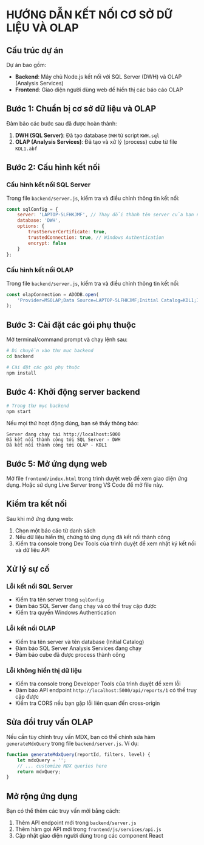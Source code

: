 # HƯỚNG DẪN KẾT NỐI CƠ SỞ DỮ LIỆU VÀ OLAP

## Cấu trúc dự án
Dự án bao gồm:
- **Backend**: Máy chủ Node.js kết nối với SQL Server (DWH) và OLAP (Analysis Services)
- **Frontend**: Giao diện người dùng web để hiển thị các báo cáo OLAP

## Bước 1: Chuẩn bị cơ sở dữ liệu và OLAP
Đảm bảo các bước sau đã được hoàn thành:
1. **DWH (SQL Server)**: Đã tạo database `DWH` từ script `KWH.sql`
2. **OLAP (Analysis Services)**: Đã tạo và xử lý (process) cube từ file `KDL1.abf`

## Bước 2: Cấu hình kết nối
### Cấu hình kết nối SQL Server
Trong file `backend/server.js`, kiểm tra và điều chỉnh thông tin kết nối:

```javascript
const sqlConfig = {
    server: 'LAPTOP-5LFHKJMF', // Thay đổi thành tên server của bạn nếu khác
    database: 'DWH',
    options: {
        trustServerCertificate: true,
        trustedConnection: true, // Windows Authentication
        encrypt: false
    }
};
```

### Cấu hình kết nối OLAP
Trong file `backend/server.js`, kiểm tra và điều chỉnh thông tin kết nối:

```javascript
const olapConnection = ADODB.open(
    'Provider=MSOLAP;Data Source=LAPTOP-5LFHKJMF;Initial Catalog=KDL1;Integrated Security=SSPI;'
);
```

## Bước 3: Cài đặt các gói phụ thuộc
Mở terminal/command prompt và chạy lệnh sau:

```bash
# Di chuyển vào thư mục backend
cd backend

# Cài đặt các gói phụ thuộc
npm install
```

## Bước 4: Khởi động server backend
```bash
# Trong thư mục backend
npm start
```

Nếu mọi thứ hoạt động đúng, bạn sẽ thấy thông báo:
```
Server đang chạy tại http://localhost:5000
Đã kết nối thành công tới SQL Server - DWH
Đã kết nối thành công tới OLAP - KDL1
```

## Bước 5: Mở ứng dụng web
Mở file `frontend/index.html` trong trình duyệt web để xem giao diện ứng dụng. Hoặc sử dụng Live Server trong VS Code để mở file này.

## Kiểm tra kết nối
Sau khi mở ứng dụng web:
1. Chọn một báo cáo từ danh sách
2. Nếu dữ liệu hiển thị, chứng tỏ ứng dụng đã kết nối thành công
3. Kiểm tra console trong Dev Tools của trình duyệt để xem nhật ký kết nối và dữ liệu API

## Xử lý sự cố
### Lỗi kết nối SQL Server
- Kiểm tra tên server trong `sqlConfig`
- Đảm bảo SQL Server đang chạy và có thể truy cập được
- Kiểm tra quyền Windows Authentication

### Lỗi kết nối OLAP
- Kiểm tra tên server và tên database (Initial Catalog)
- Đảm bảo SQL Server Analysis Services đang chạy
- Đảm bảo cube đã được process thành công

### Lỗi không hiển thị dữ liệu
- Kiểm tra console trong Developer Tools của trình duyệt để xem lỗi
- Đảm bảo API endpoint `http://localhost:5000/api/reports/1` có thể truy cập được
- Kiểm tra CORS nếu bạn gặp lỗi liên quan đến cross-origin

## Sửa đổi truy vấn OLAP
Nếu cần tùy chỉnh truy vấn MDX, bạn có thể chỉnh sửa hàm `generateMdxQuery` trong file `backend/server.js`. Ví dụ:

```javascript
function generateMdxQuery(reportId, filters, level) {
    let mdxQuery = '';
    // ... customize MDX queries here
    return mdxQuery;
}
```

## Mở rộng ứng dụng
Bạn có thể thêm các truy vấn mới bằng cách:
1. Thêm API endpoint mới trong `backend/server.js`
2. Thêm hàm gọi API mới trong `frontend/js/services/api.js`
3. Cập nhật giao diện người dùng trong các component React 